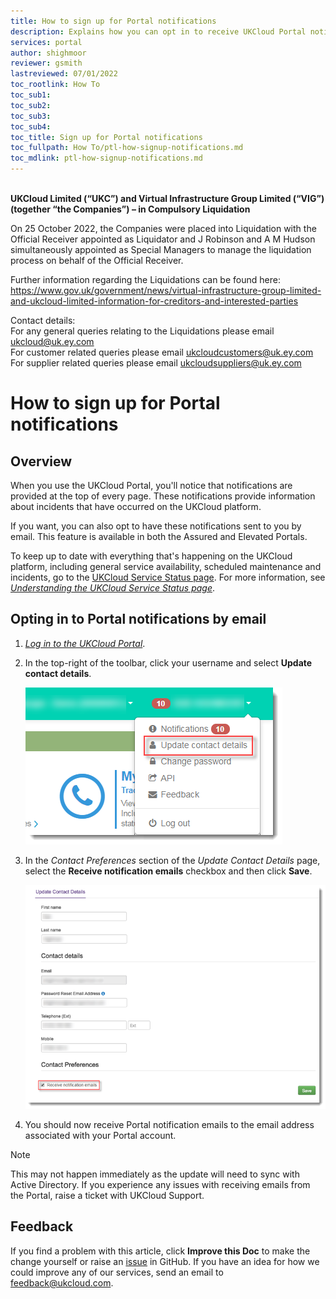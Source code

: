 ```yaml
---
title: How to sign up for Portal notifications
description: Explains how you can opt in to receive UKCloud Portal notifications by email
services: portal
author: shighmoor
reviewer: gsmith
lastreviewed: 07/01/2022
toc_rootlink: How To
toc_sub1: 
toc_sub2:
toc_sub3:
toc_sub4:
toc_title: Sign up for Portal notifications
toc_fullpath: How To/ptl-how-signup-notifications.md
toc_mdlink: ptl-how-signup-notifications.md
---
```


<br>**UKCloud Limited (“UKC”) and Virtual Infrastructure Group Limited (“VIG”) (together “the Companies”) – in Compulsory Liquidation**

On 25 October 2022, the Companies were placed into Liquidation with the Official Receiver appointed as Liquidator and J Robinson and A M Hudson simultaneously appointed as Special Managers to manage the liquidation process on behalf of the Official Receiver.

Further information regarding the Liquidations can be found here: <https://www.gov.uk/government/news/virtual-infrastructure-group-limited-and-ukcloud-limited-information-for-creditors-and-interested-parties>

Contact details:<br>
For any general queries relating to the Liquidations please email <ukcloud@uk.ey.com><br>
For customer related queries please email <ukcloudcustomers@uk.ey.com><br>
For supplier related queries please email <ukcloudsuppliers@uk.ey.com>

# How to sign up for Portal notifications

## Overview

When you use the UKCloud Portal, you'll notice that notifications are provided at the top of every page. These notifications provide information about incidents that have occurred on the UKCloud platform.

If you want, you can also opt to have these notifications sent to you by email. This feature is available in both the Assured and Elevated Portals.

To keep up to date with everything that's happening on the UKCloud platform, including general service availability, scheduled maintenance and incidents, go to the [UKCloud Service Status page](https://status.ukcloud.com/). For more information, see [*Understanding the UKCloud Service Status page*](../other/other-ref-status-page.md).

## Opting in to Portal notifications by email

1. [*Log in to the UKCloud Portal*](ptl-gs.md#logging-in-to-the-ukcloud-portal).

2. In the top-right of the toolbar, click your username and select **Update contact details**.

    ![Update contact details menu option](images/ptl-mnu-contact-details.png)

3. In the *Contact Preferences* section of the *Update Contact Details* page, select the **Receive notification emails** checkbox and then click **Save**.

    ![Receive notification emails option on Update Contact Details page](images/ptl-contact-details-notifications.png)

4. You should now receive Portal notification emails to the email address associated with your Portal account.

> [!NOTE]
> This may not happen immediately as the update will need to sync with Active Directory. If you experience any issues with receiving emails from the Portal, raise a ticket with UKCloud Support.

## Feedback

If you find a problem with this article, click **Improve this Doc** to make the change yourself or raise an [issue](https://github.com/UKCloud/documentation/issues) in GitHub. If you have an idea for how we could improve any of our services, send an email to <feedback@ukcloud.com>.

